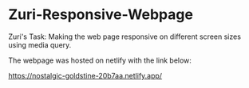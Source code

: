 # Zuri-Responsive-Webpage


Zuri's Task: Making the web page responsive on different screen sizes using media query.


The webpage was hosted on netlify with the link below:


https://nostalgic-goldstine-20b7aa.netlify.app/

